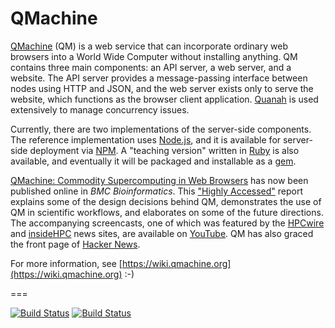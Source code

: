 # QMachine

[QMachine](https://www.qmachine.org) (QM) is a web service that can incorporate
ordinary web browsers into a World Wide Computer without installing anything.
QM contains three main components: an API server, a web server, and a website.
The API server provides a message-passing interface between nodes using HTTP
and JSON, and the web server exists only to serve the website, which functions
as the browser client application. [Quanah](https://wilkinson.github.io/quanah/)
is used extensively to manage concurrency issues.

Currently, there are two implementations of the server-side components. The
reference implementation uses [Node.js](http://nodejs.org), and it is available
for server-side deployment via [NPM](https://www.npmjs.org/package/qm). A
"teaching version" written in [Ruby](http://www.ruby-lang.org) is also
available, and eventually it will be packaged and installable as a
[gem](https://rubygems.org/gems/qm).

[QMachine: Commodity Supercomputing in Web Browsers](http://www.biomedcentral.com/1471-2105/15/176)
has now been published online in *BMC Bioinformatics*. This
["Highly Accessed"](http://www.biomedcentral.com/about/mostviewed/)
report explains some of the design decisions behind QM, demonstrates the use of
QM in scientific workflows, and elaborates on some of the future directions.
The accompanying screencasts, one of which was featured by the
[HPCwire](http://www.hpcwire.com/hpcwire/2013-03-14/qmachine_combines_hpc_with_www.html)
and
[insideHPC](http://insidehpc.com/2013/03/09/video-qmachine-commodity-supercomputing-with-web-browsers/)
news sites, are available on
[YouTube](https://www.youtube.com/playlist?list=PLwUGp_wSf5vjD5vwzj9Dhqbz-y54oALIe).
QM has also graced the front page of
[Hacker News](https://news.ycombinator.com/item?id=6095595).

For more information, see
[https://wiki.qmachine.org](https://wiki.qmachine.org) :-)

===

[![Build Status](https://travis-ci.org/wilkinson/qmachine.png)](https://travis-ci.org/wilkinson/qmachine) [![Build Status](https://drone.io/github.com/wilkinson/qmachine/status.png)](https://drone.io/github.com/wilkinson/qmachine/latest)

<!-- vim:set syntax=markdown: -->
